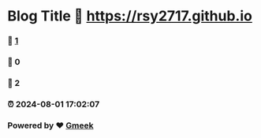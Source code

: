# Blog Title :link: https://rsy2717.github.io 
### :page_facing_up: [1](https://rsy2717.github.io/tag.html) 
### :speech_balloon: 0 
### :hibiscus: 2 
### :alarm_clock: 2024-08-01 17:02:07 
### Powered by :heart: [Gmeek](https://github.com/Meekdai/Gmeek)
